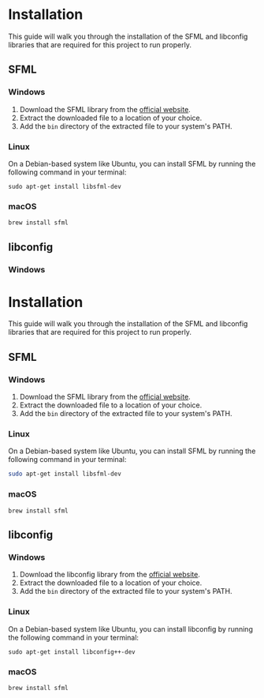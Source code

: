 # Installation

This guide will walk you through the installation of the SFML and libconfig libraries that are required for this project to run properly.

## SFML

### Windows

1. Download the SFML library from the [official website](https://www.sfml-dev.org/download.php).
2. Extract the downloaded file to a location of your choice.
3. Add the `bin` directory of the extracted file to your system's PATH.

### Linux

On a Debian-based system like Ubuntu, you can install SFML by running the following command in your terminal:

```shell
sudo apt-get install libsfml-dev
```

### macOS

```shell
brew install sfml
```

## libconfig

### Windows

# Installation

This guide will walk you through the installation of the SFML and libconfig libraries that are required for this project to run properly.

## SFML

### Windows

1. Download the SFML library from the [official website](https://www.sfml-dev.org/download.php).
2. Extract the downloaded file to a location of your choice.
3. Add the `bin` directory of the extracted file to your system's PATH.

### Linux

On a Debian-based system like Ubuntu, you can install SFML by running the following command in your terminal:

```bash
sudo apt-get install libsfml-dev
```

### macOS

```shell
brew install sfml
```

## libconfig

### Windows

1. Download the libconfig library from the [official website](https://hyperrealm.github.io/libconfig/).
2. Extract the downloaded file to a location of your choice.
3. Add the `bin` directory of the extracted file to your system's PATH.

### Linux

On a Debian-based system like Ubuntu, you can install libconfig by running the following command in your terminal:

```shell
sudo apt-get install libconfig++-dev
```

### macOS

```shell
brew install sfml
```
